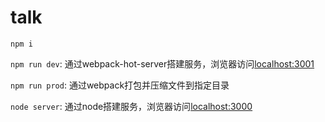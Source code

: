 # talk

`npm i`

`npm run dev`: 通过webpack-hot-server搭建服务，浏览器访问[localhost:3001](http://localhost:3001/)

`npm run prod`: 通过webpack打包并压缩文件到指定目录

`node server`: 通过node搭建服务，浏览器访问[localhost:3000](http://localhost:3000/)
